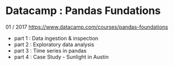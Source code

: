 # Datacamp : Pandas Fundations
01 / 2017 
https://www.datacamp.com/courses/pandas-foundations

* part 1 :  Data ingestion & inspection    
* part 2 :  Exploratory data analysis    
* part 3 :  Time series in pandas  
* part 4 :  Case Study - Sunlight in Austin  
